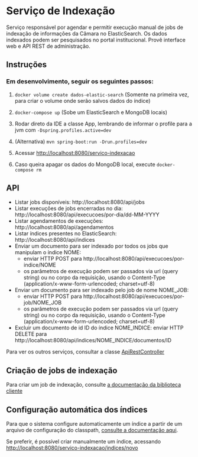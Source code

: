 # Serviço de Indexação

Serviço responsável por agendar e permitir execução manual de jobs de indexação de informações da Câmara no ElasticSearch. 
Os dados indexados podem ser pesquisados no portal institucional. Provê interface web e API REST de administração. 

## Instruções

### Em desenvolvimento, seguir os seguintes passos:

1. `docker volume create dados-elastic-search` (Somente na primeira vez, para criar o volume onde serão salvos dados do índice)

2. `docker-compose up` (Sobe um ElasticSearch e MongoDB locais)

3. Rodar direto da IDE a classe App, lembrando de informar o profile para a jvm com `-Dspring.profiles.active=dev`

4. (Alternativa) `mvn spring-boot:run -Drun.profiles=dev`

5. Acessar [http://localhost:8080/servico-indexacao](http://localhost:8080/servico-indexacao)

6. Caso queira apagar os dados do MongoDB local, execute `docker-compose rm`


## API
 - Listar jobs disponíveis: http://localhost:8080/api/jobs
 - Listar execuções de jobs encerradas no dia: http://localhost:8080/api/execucoes/por-dia/dd-MM-YYYY
 - Listar agendamentos de execuções: http://localhost:8080/api/agendamentos
 - Listar índices presentes no ElasticSearch: http://localhost:8080/api/indices
 - Enviar um documento para ser indexado por todos os jobs que manipulam o índice NOME:
   - enviar HTTP POST para http://localhost:8080/api/execucoes/por-indice/NOME
   - os parâmetros de execução podem ser passados via url (query string) ou no corpo da requisição, usando o Content-Type (application/x-www-form-urlencoded; charset=utf-8)
 - Enviar um documento para ser indexado pelo job de nome NOME_JOB:
    - enviar HTTP POST para http://localhost:8080/api/execucoes/por-job/NOME_JOB
    - os parâmetros de execução podem ser passados via url (query string) ou no corpo da requisição, usando o Content-Type (application/x-www-form-urlencoded; charset=utf-8)
 - Excluir um documento de id ID do índice NOME_INDICE: enviar HTTP DELETE para http://localhost:8080/api/indices/NOME_INDICE/documentos/ID

Para ver os outros serviços, consultar a classe [ApiRestController](src/main/java/br/leg/camara/indexacao/adaptadores/rest/ApiRestController.java)


## Criação de jobs de indexação

Para criar um job de indexação, consulte [a documentação da biblioteca cliente](https://git.camara.gov.br/sepop/indexacao-cliente)

## Configuração automática dos índices

Para que o sistema configure automaticamente um índice a partir de um arquivo de configuração do classpath, 
[consulte a documentação aqui](src/main/resources/elasticsearch/indices/configuracoes-indices.md).

Se preferir, é possível criar manualmente um índice, acessando [http://localhost:8080/servico-indexacao/indices/novo](http://localhost:8080/servico-indexacao/indices/novo)
 